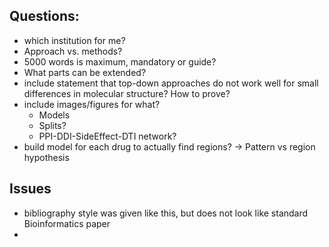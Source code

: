 ## Questions:

- which institution for me?
- Approach vs. methods?
- 5000 words is maximum, mandatory or guide?
- What parts can be extended?
- include statement that top-down approaches do not work well for small differences in molecular structure? How to prove? 
- include images/figures for what? 
  - Models
  - Splits?
  - PPI-DDI-SideEffect-DTI network?
- build model for each drug to actually find regions? -> Pattern vs region hypothesis


## Issues
- bibliography style was given like this, but does not look like standard Bioinformatics paper
- 

